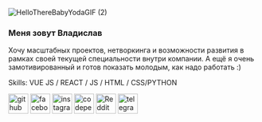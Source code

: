 
![HelloThereBabyYodaGIF (2)](https://github.com/erzikv/vladerzikov/assets/153122307/63f8486a-179a-4b86-9e67-ae0c0a80c80b)
### Меня зовут Владислав
Хочу масштабных проектов, нетворкинга и возможности развития в рамках своей текущей специальности внутри компании. А ещё я очень замотивированный и готов показать молодым, как надо работать :)

Skills: VUE JS / REACT / JS / HTML / CSS/PYTHON

[<img src='https://cdn.jsdelivr.net/npm/simple-icons@3.0.1/icons/github.svg' alt='github' height='40'>](https://github.com/https://github.com/erzikv)  [<img src='https://cdn.jsdelivr.net/npm/simple-icons@3.0.1/icons/facebook.svg' alt='facebook' height='40'>](https://www.facebook.com/https://www.facebook.com/erzikov)  [<img src='https://cdn.jsdelivr.net/npm/simple-icons@3.0.1/icons/instagram.svg' alt='instagram' height='40'>](https://www.instagram.com/https://www.instagram.com/3rzikvlad/)  [<img src='https://cdn.jsdelivr.net/npm/simple-icons@3.0.1/icons/codepen.svg' alt='codepen' height='40'>](https://codepen.io/https://codepen.io/3rzikvlad)  [<img src='https://cdn.jsdelivr.net/npm/simple-icons@3.0.1/icons/reddit.svg' alt='Reddit' height='40'>](https://www.reddit.com/user/https://www.reddit.com/u/Happy_Lecture_3047/s/wMU1yY48SC)  [<img src='https://cdn.jsdelivr.net/npm/simple-icons@3.0.1/icons/telegram.svg' alt='telegram' height='40'>](https://t.me/Erzikvlad)  

